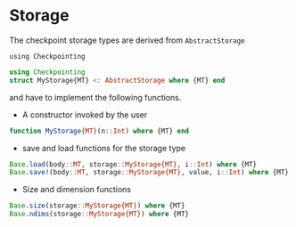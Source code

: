 # Storage

The checkpoint storage types are derived from `AbstractStorage`
```@setup direct_solver
using Checkpointing
```

```julia
using Checkpointing
struct MyStorage{MT} <: AbstractStorage where {MT} end
```
and have to implement the following functions.

* A constructor invoked by the user
```julia
function MyStorage{MT}(n::Int) where {MT} end
```
* save and load functions for the storage type
```julia
Base.load(body::MT, storage::MyStorage{MT}, i::Int) where {MT}
Base.save!(body::MT, storage::MyStorage{MT}, value, i::Int) where {MT}
```
* Size and dimension functions
```julia
Base.size(storage::MyStorage{MT}) where {MT}
Base.ndims(storage::MyStorage{MT}) where {MT}
```
